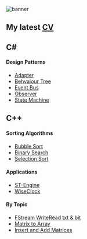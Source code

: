 ![banner](https://user-images.githubusercontent.com/42088872/95290058-f13b9180-089e-11eb-94e3-a44a5a1172c3.jpg)
## My latest [CV](https://github.com/alexbarraboldu/CV)

## C#
#### Design Patterns
- [Adapter]()
- [Behvaiour Tree]()
- [Event Bus]()
- [Observer]()
- [State Machine]()

## C++
#### Sorting Algorithms
- [Bubble Sort](https://github.com/alexbarraboldu/BubbleSort)
- [Binary Search](https://github.com/alexbarraboldu/BinarySearch)
- [Selection Sort](https://github.com/alexbarraboldu/SelectionSort)

#### Applications
- [ST-Engine](https://github.com/alexbarraboldu/WiseClock)
- [WiseClock](https://github.com/alexbarraboldu/WiseClock)

#### By Topic
- [FStream WriteRead txt & bit](https://github.com/alexbarraboldu/FStream_WriteRead-TXT_BIT)
- [Matrix to Array](https://github.com/alexbarraboldu/MatrixToArray)
- [Insert and Add Matrices](https://github.com/alexbarraboldu/InsertAndAddMatrices)
